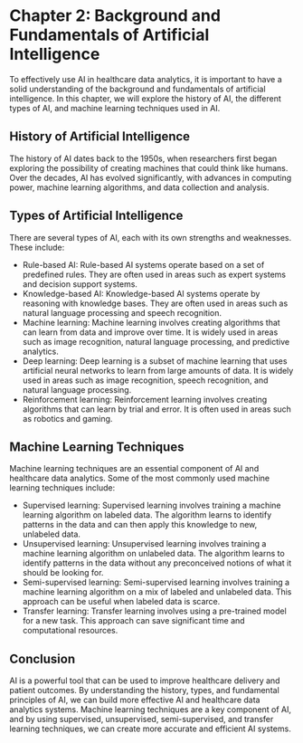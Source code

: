 Chapter 2: Background and Fundamentals of Artificial Intelligence
=================================================================

To effectively use AI in healthcare data analytics, it is important to have a solid understanding of the background and fundamentals of artificial intelligence. In this chapter, we will explore the history of AI, the different types of AI, and machine learning techniques used in AI.

History of Artificial Intelligence
----------------------------------

The history of AI dates back to the 1950s, when researchers first began exploring the possibility of creating machines that could think like humans. Over the decades, AI has evolved significantly, with advances in computing power, machine learning algorithms, and data collection and analysis.

Types of Artificial Intelligence
--------------------------------

There are several types of AI, each with its own strengths and weaknesses. These include:

* Rule-based AI: Rule-based AI systems operate based on a set of predefined rules. They are often used in areas such as expert systems and decision support systems.
* Knowledge-based AI: Knowledge-based AI systems operate by reasoning with knowledge bases. They are often used in areas such as natural language processing and speech recognition.
* Machine learning: Machine learning involves creating algorithms that can learn from data and improve over time. It is widely used in areas such as image recognition, natural language processing, and predictive analytics.
* Deep learning: Deep learning is a subset of machine learning that uses artificial neural networks to learn from large amounts of data. It is widely used in areas such as image recognition, speech recognition, and natural language processing.
* Reinforcement learning: Reinforcement learning involves creating algorithms that can learn by trial and error. It is often used in areas such as robotics and gaming.

Machine Learning Techniques
---------------------------

Machine learning techniques are an essential component of AI and healthcare data analytics. Some of the most commonly used machine learning techniques include:

* Supervised learning: Supervised learning involves training a machine learning algorithm on labeled data. The algorithm learns to identify patterns in the data and can then apply this knowledge to new, unlabeled data.
* Unsupervised learning: Unsupervised learning involves training a machine learning algorithm on unlabeled data. The algorithm learns to identify patterns in the data without any preconceived notions of what it should be looking for.
* Semi-supervised learning: Semi-supervised learning involves training a machine learning algorithm on a mix of labeled and unlabeled data. This approach can be useful when labeled data is scarce.
* Transfer learning: Transfer learning involves using a pre-trained model for a new task. This approach can save significant time and computational resources.

Conclusion
----------

AI is a powerful tool that can be used to improve healthcare delivery and patient outcomes. By understanding the history, types, and fundamental principles of AI, we can build more effective AI and healthcare data analytics systems. Machine learning techniques are a key component of AI, and by using supervised, unsupervised, semi-supervised, and transfer learning techniques, we can create more accurate and efficient AI systems.
